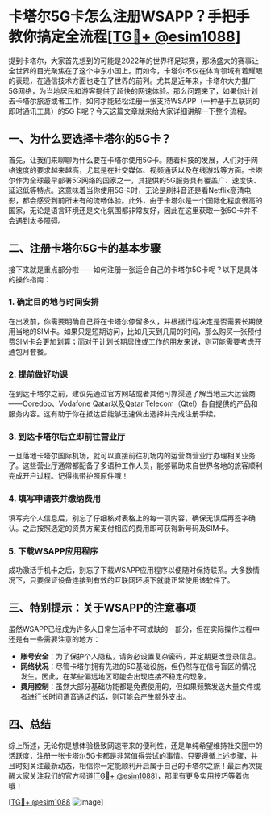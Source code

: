# 卡塔尔5G卡怎么注册WSAPP？手把手教你搞定全流程[[TG💪+ @esim1088](https://t.me/s/esim1088)]

提到卡塔尔，大家首先想到的可能是2022年的世界杯足球赛，那场盛大的赛事让全世界的目光聚焦在了这个中东小国上。而如今，卡塔尔不仅在体育领域有着耀眼的表现，在通信技术方面也走在了世界的前列。尤其是近年来，卡塔尔大力推广5G网络，为当地居民和游客提供了超快的网速体验。那么问题来了，如果你计划去卡塔尔旅游或者工作，如何才能轻松注册一张支持WSAPP（一种基于互联网的即时通讯工具）的5G卡呢？今天这篇文章就来给大家详细讲解一下整个流程。

## 一、为什么要选择卡塔尔的5G卡？

首先，让我们来聊聊为什么要在卡塔尔使用5G卡。随着科技的发展，人们对于网络速度的要求越来越高，尤其是在社交媒体、视频通话以及在线游戏等方面。卡塔尔作为全球最早部署5G网络的国家之一，其提供的5G服务具有覆盖广、速度快、延迟低等特点。这意味着当你使用5G卡时，无论是刷抖音还是看Netflix高清电影，都会感受到前所未有的流畅体验。此外，由于卡塔尔是一个国际化程度很高的国家，无论是语言环境还是文化氛围都非常友好，因此在这里获取一张5G卡并不会遇到太多障碍。

## 二、注册卡塔尔5G卡的基本步骤

接下来就是重点部分啦——如何注册一张适合自己的卡塔尔5G卡呢？以下是具体的操作指南：

### 1. 确定目的地与时间安排
在出发前，你需要明确自己将在卡塔尔停留多久，并根据行程决定是否需要长期使用当地的SIM卡。如果只是短期访问，比如几天到几周的时间，那么购买一张预付费SIM卡会更加划算；而对于计划长期居住或工作的朋友来说，则可能需要考虑开通包月套餐。

### 2. 提前做好功课
在到达卡塔尔之前，建议先通过官方网站或者其他可靠渠道了解当地三大运营商——Ooredoo、Vodafone Qatar以及Qatar Telecom（Qtel）各自提供的产品和服务内容。这有助于你在抵达后能够迅速做出选择并完成注册手续。

### 3. 到达卡塔尔后立即前往营业厅
一旦落地卡塔尔国际机场，就可以直接前往机场内的运营商营业厅办理相关业务了。这些营业厅通常都配备了多语种工作人员，能够帮助来自世界各地的旅客顺利完成开户过程。记得携带护照原件哦！

### 4. 填写申请表并缴纳费用
填写完个人信息后，别忘了仔细核对表格上的每一项内容，确保无误后再签字确认。之后按照选定的资费方案支付相应的费用即可获得新号码及SIM卡。

### 5. 下载WSAPP应用程序
成功激活手机卡之后，别忘了下载WSAPP应用程序以便随时保持联系。大多数情况下，只要保证设备连接到有效的互联网环境下就能正常使用该软件了。

## 三、特别提示：关于WSAPP的注意事项

虽然WSAPP已经成为许多人日常生活中不可或缺的一部分，但在实际操作过程中还是有一些需要注意的地方：

- **账号安全**：为了保护个人隐私，请务必设置复杂密码，并定期更改登录信息。
- **网络状况**：尽管卡塔尔拥有先进的5G基础设施，但仍然存在信号盲区的情况发生。因此，在某些偏远地区可能会出现连接不稳定的现象。
- **费用控制**：虽然大部分基础功能都是免费使用的，但如果频繁发送大量文件或者进行长时间语音通话的话，则可能会产生额外支出。

## 四、总结

综上所述，无论你是想体验极致网速带来的便利性，还是单纯希望维持社交圈中的活跃度，注册一张卡塔尔5G卡都是非常值得尝试的事情。只要遵循上述步骤，并且时刻关注最新动态，相信你一定能顺利开启属于自己的卡塔尔之旅！最后再次提醒大家关注我们的官方频道[[TG💪+ @esim1088](https://t.me/s/esim1088)]，那里有更多实用技巧等着你哦！

[[TG💪+ @esim1088](https://t.me/s/esim1088) ![Image](https://i.postimg.cc/4NQfJmqS/Snipaste-2025-05-13-00-14-12.png)]